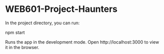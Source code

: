 # WEB601-Project-Haunters
 
In the project directory, you can run:

npm start

Runs the app in the development mode.
Open http://localhost:3000 to view it in the browser.
